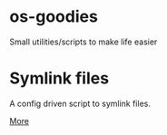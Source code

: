 # os-goodies
Small utilities/scripts to make life easier

# Symlink files

A config driven script to symlink files.<br>

[More](link-files/README.md)
